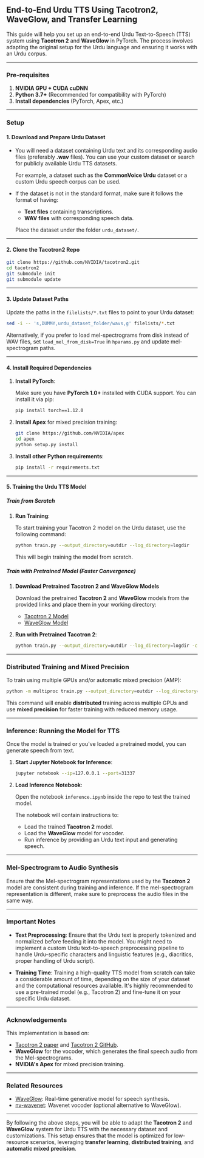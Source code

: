 ## **End-to-End Urdu TTS Using Tacotron2, WaveGlow, and Transfer Learning**

This guide will help you set up an end-to-end Urdu Text-to-Speech (TTS) system using **Tacotron 2** and **WaveGlow** in PyTorch. The process involves adapting the original setup for the Urdu language and ensuring it works with an Urdu corpus.

---

### **Pre-requisites**

1. **NVIDIA GPU + CUDA cuDNN**
2. **Python 3.7+** (Recommended for compatibility with PyTorch)
3. **Install dependencies** (PyTorch, Apex, etc.)

---

### **Setup**

#### 1. **Download and Prepare Urdu Dataset**

- You will need a dataset containing Urdu text and its corresponding audio files (preferably **.wav** files). You can use your custom dataset or search for publicly available Urdu TTS datasets.
  
  For example, a dataset such as the **CommonVoice Urdu** dataset or a custom Urdu speech corpus can be used.

- If the dataset is not in the standard format, make sure it follows the format of having:
  - **Text files** containing transcriptions.
  - **WAV files** with corresponding speech data.
  
  Place the dataset under the folder `urdu_dataset/`.

---

#### 2. **Clone the Tacotron2 Repo**

```bash
git clone https://github.com/NVIDIA/tacotron2.git
cd tacotron2
git submodule init
git submodule update
```

---

#### 3. **Update Dataset Paths**

Update the paths in the `filelists/*.txt` files to point to your Urdu dataset:

```bash
sed -i -- 's,DUMMY,urdu_dataset_folder/wavs,g' filelists/*.txt
```

Alternatively, if you prefer to load mel-spectrograms from disk instead of WAV files, set `load_mel_from_disk=True` in `hparams.py` and update mel-spectrogram paths.

---

#### 4. **Install Required Dependencies**

1. **Install PyTorch**:

   Make sure you have **PyTorch 1.0+** installed with CUDA support. You can install it via pip:

   ```bash
   pip install torch==1.12.0
   ```

2. **Install Apex** for mixed precision training:

   ```bash
   git clone https://github.com/NVIDIA/apex
   cd apex
   python setup.py install
   ```

3. **Install other Python requirements**:

   ```bash
   pip install -r requirements.txt
   ```

---

#### 5. **Training the Urdu TTS Model**

##### Train from Scratch

1. **Run Training**:

   To start training your Tacotron 2 model on the Urdu dataset, use the following command:

   ```bash
   python train.py --output_directory=outdir --log_directory=logdir
   ```

   This will begin training the model from scratch.

##### Train with Pretrained Model (Faster Convergence)

1. **Download Pretrained Tacotron 2 and WaveGlow Models**

   Download the pretrained **Tacotron 2** and **WaveGlow** models from the provided links and place them in your working directory:

   - [Tacotron 2 Model](https://drive.google.com/file/d/1c5ZTuT7J08wLUoVZ2KkUs_VdZuJ86ZqA/view?usp=sharing)
   - [WaveGlow Model](https://drive.google.com/open?id=1rpK8CzAAirq9sWZhe9nlfvxMF1dRgFbF)

2. **Run with Pretrained Tacotron 2**:

   ```bash
   python train.py --output_directory=outdir --log_directory=logdir -c tacotron2_statedict.pt --warm_start
   ```

---

### **Distributed Training and Mixed Precision**

To train using multiple GPUs and/or automatic mixed precision (AMP):

```bash
python -m multiproc train.py --output_directory=outdir --log_directory=logdir --hparams=distributed_run=True,fp16_run=True
```

This command will enable **distributed** training across multiple GPUs and use **mixed precision** for faster training with reduced memory usage.

---

### **Inference: Running the Model for TTS**

Once the model is trained or you've loaded a pretrained model, you can generate speech from text.

1. **Start Jupyter Notebook for Inference**:

   ```bash
   jupyter notebook --ip=127.0.0.1 --port=31337
   ```

2. **Load Inference Notebook**:

   Open the notebook `inference.ipynb` inside the repo to test the trained model.

   The notebook will contain instructions to:
   - Load the trained **Tacotron 2** model.
   - Load the **WaveGlow** model for vocoder.
   - Run inference by providing an Urdu text input and generating speech.

---

### **Mel-Spectrogram to Audio Synthesis**

Ensure that the Mel-spectrogram representations used by the **Tacotron 2** model are consistent during training and inference. If the mel-spectrogram representation is different, make sure to preprocess the audio files in the same way.

---

### **Important Notes**

- **Text Preprocessing**: Ensure that the Urdu text is properly tokenized and normalized before feeding it into the model. You might need to implement a custom Urdu text-to-speech preprocessing pipeline to handle Urdu-specific characters and linguistic features (e.g., diacritics, proper handling of Urdu script).
  
- **Training Time**: Training a high-quality TTS model from scratch can take a considerable amount of time, depending on the size of your dataset and the computational resources available. It's highly recommended to use a pre-trained model (e.g., Tacotron 2) and fine-tune it on your specific Urdu dataset.

---

### **Acknowledgements**

This implementation is based on:
- [Tacotron 2 paper](https://arxiv.org/abs/1712.05884) and [Tacotron 2 GitHub](https://github.com/NVIDIA/tacotron2).
- **WaveGlow** for the vocoder, which generates the final speech audio from the Mel-spectrograms.
- **NVIDIA's Apex** for mixed precision training.

---

### **Related Resources**

- [WaveGlow](https://github.com/NVIDIA/WaveGlow): Real-time generative model for speech synthesis.
- [nv-wavenet](https://github.com/NVIDIA/nv-wavenet): Wavenet vocoder (optional alternative to WaveGlow).

---

By following the above steps, you will be able to adapt the **Tacotron 2** and **WaveGlow** system for Urdu TTS with the necessary dataset and customizations. This setup ensures that the model is optimized for low-resource scenarios, leveraging **transfer learning**, **distributed training**, and **automatic mixed precision**.
